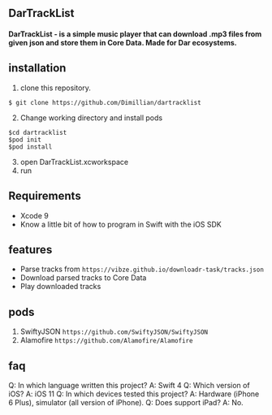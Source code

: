 ## DarTrackList

#### DarTrackList - is a simple music player that can download .mp3 files from given json and store them in Core Data. Made for Dar ecosystems.

## installation
1. clone this repository.
```shell
$ git clone https://github.com/Dimillian/dartracklist
```
2. Change working directory and install pods
```shell
$cd dartracklist
$pod init
$pod install
```
3. open DarTrackList.xcworkspace
4. run

## Requirements

- Xcode 9
- Know a little bit of how to program in Swift with the iOS SDK

## features
* Parse tracks from ``` https://vibze.github.io/downloadr-task/tracks.json ```
* Download parsed tracks to Core Data
* Play downloaded tracks

## pods
1. SwiftyJSON ``` https://github.com/SwiftyJSON/SwiftyJSON ```
2. Alamofire ``` https://github.com/Alamofire/Alamofire ```

## faq
Q: In which language written this project?
A: Swift 4
Q: Which version of iOS?
A: iOS 11
Q: In which devices tested this project?
A: Hardware (iPhone 6 Plus), simulator (all version of iPhone).
Q: Does support iPad?
A: No.
